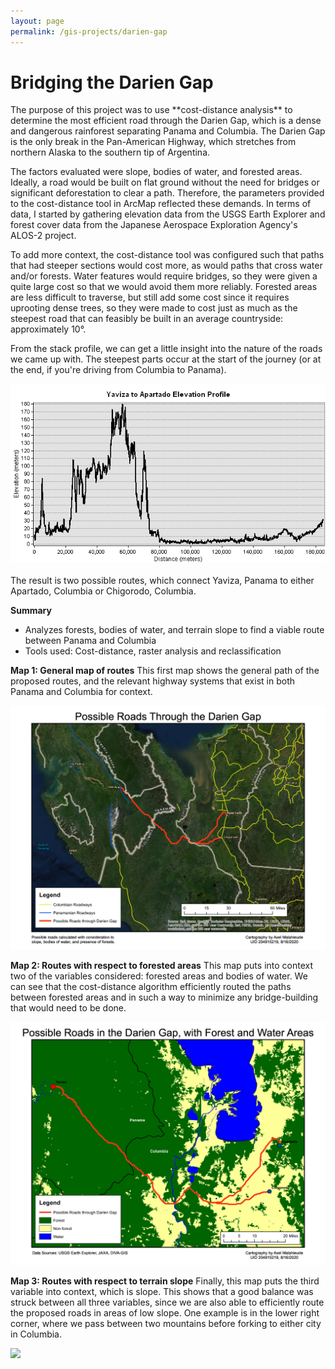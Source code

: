 ```yaml
---
layout: page
permalink: /gis-projects/darien-gap
---
```

<link rel="stylesheet" href="/assets/css/style.css">
<h1>Bridging the Darien Gap</h1>
The purpose of this project was to use **cost-distance analysis** to determine the most efficient road
through the Darien Gap, which is a dense and dangerous rainforest separating Panama and Columbia. The
Darien Gap is the only break in the Pan-American Highway, which stretches from northern Alaska to 
the southern tip of Argentina.

The factors evaluated were slope, bodies of water, and forested areas. Ideally, a road would be built
on flat ground without the need for bridges or significant deforestation to clear a path. Therefore,
the parameters provided to the cost-distance tool in ArcMap reflected these demands. In terms of data, I started by gathering elevation data from the USGS Earth Explorer and forest cover data from the Japanese
Aerospace Exploration Agency's ALOS-2 project.

To add more context, the cost-distance tool was configured such that paths that had steeper sections would cost more, as would paths that cross water and/or forests. Water features would require bridges, so they were given a quite large cost so that we would avoid them more reliably. Forested areas are less difficult to traverse, but still add some cost since it requires uprooting dense trees, so they were made to cost just as much as the steepest road that can feasibly be built in an average countryside: approximately 10&deg;.

From the stack profile, we can get a little insight into the nature of the roads we came up with. The steepest parts occur at the start of the journey (or at the end, if you're driving from Columbia to Panama).
<div class="image-container">
    <img src="/assets/img/gis-projects/darien-gap-stack-profile.png">
</div>
<br>
The result is two
possible routes, which connect Yaviza, Panama to either Apartado, Columbia or Chigorodo, Columbia.

**Summary**
* Analyzes forests, bodies of water, and terrain slope to find a viable route between Panama and Columbia
* Tools used: Cost-distance, raster analysis and reclassification

**Map 1: General map of routes**
This first map shows the general path of the proposed routes, and the relevant highway systems that exist
in both Panama and Columbia for context.

<img src="/assets/img/gis-projects/darien-gap-0.jpg">

**Map 2: Routes with respect to forested areas**
This map puts into context two of the variables considered: forested areas and bodies of water. We can see
that the cost-distance algorithm efficiently routed the paths between forested areas and in such a way to 
minimize any bridge-building that would need to be done.

<img src="/assets/img/gis-projects/darien-gap-1.jpg">

**Map 3: Routes with respect to terrain slope**
Finally, this map puts the third variable into context, which is slope. This shows that a good balance was struck
between all three variables, since we are also able to efficiently route the proposed roads in areas of low slope.
One example is in the lower right corner, where we pass between two mountains before forking to either city in Columbia.

<img src="/assets/img/gis-projects/darien-gap-2.jpg">
